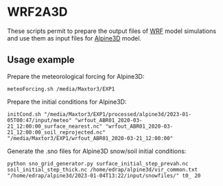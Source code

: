 # WRF2A3D

These scripts permit to prepare the output files of [WRF](https://www.mmm.ucar.edu/models/wrf) model simulations and use them as input files for [Alpine3D](https://www.slf.ch/en/services-and-products/alpine-3d.html) model.

## Usage example

Prepare the meteorological forcing for Alpine3D:
```console
meteoForcing.sh /media/Maxtor3/EXP1
```


Prepare the initial conditions for Alpine3D:
```console
initCond.sh "/media/Maxtor3/EXP1/processed/alpine3d/2023-01-05T00:47/input/meteo" "wrfout_ABR01_2020-03-21_12:00:00_surface_nearest.nc" "wrfout_ABR01_2020-03-21_12:00:00_soil_reprojected.nc" "/media/Maxtor3/EXP1/wrfout_ABR01_2020-03-21_12:00:00"
```


Generate the .sno files for Alpine3D snow/soil initial conditions:
```console
python sno_grid_generator.py surface_initial_step_prevah.nc soil_initial_step_thick.nc /home/edrap/alpine3d/vir_common.txt "/home/edrap/alpine3d/2023-01-04T13:22/input/snowfiles/" t0_ 20
```

